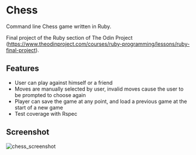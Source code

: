 # Chess

Command line Chess game written in Ruby. 

Final project of the Ruby section of The Odin Project (https://www.theodinproject.com/courses/ruby-programming/lessons/ruby-final-project).

## Features

- User can play against himself or a friend
- Moves are manually selected by user, invalid moves cause the user to be prompted to choose again
- Player can save the game at any point, and load a previous game at the start of a new game
- Test coverage with Rspec

## Screenshot 

![chess_screenshot](https://user-images.githubusercontent.com/52515015/89716590-d5d20a00-d973-11ea-8dfc-35f3f9c1bde5.png)


